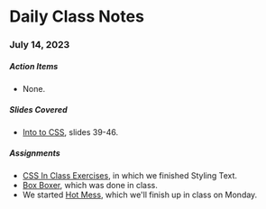 # Daily Class Notes

### July 14, 2023

##### Action Items

- None.

##### Slides Covered

- [Into to CSS](https://www.canva.com/design/DAFnIubtXC8/iFIr3Uf4Hlv4Tp80z_JLGA/edit), slides 39-46.

##### Assignments

- [CSS In Class Exercises](https://github.com/AnnieCannons/css-in-class-exercises), in which we finished Styling Text.
- [Box Boxer](), which was done in class.
- We started [Hot Mess](), which we'll finish up in class on Monday.

